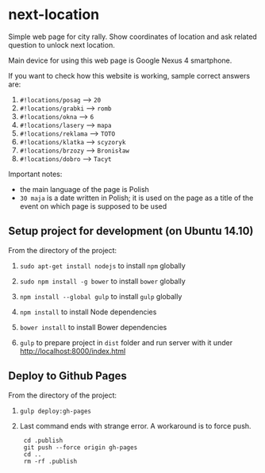# next-location

Simple web page for city rally. Show coordinates of location and ask related question to unlock next location.

Main device for using this web page is Google Nexus 4 smartphone.

If you want to check how this website is working, sample correct answers are:

1. `#!locations/posag` --> `20`
2. `#!locations/grabki` --> `romb`
3. `#!locations/okna` --> `6`
4. `#!locations/lasery` --> `mapa`
4. `#!locations/reklama` --> `TOTO`
5. `#!locations/klatka` --> `scyzoryk `
6. `#!locations/brzozy` --> `Bronisław`
7. `#!locations/dobro` --> `Tacyt`

Important notes:

* the main language of the page is Polish
* `30 maja` is a date written in Polish; it is used on the page as a title of the event on which page is supposed to be used


## Setup project for development (on Ubuntu 14.10)

From the directory of the project:

1. `sudo apt-get install nodejs` to install `npm` globally

2. `sudo npm install -g bower` to install `bower` globally

3. `npm install --global gulp` to install `gulp` globally

4. `npm install` to install Node dependencies

5. `bower install` to install Bower dependencies

6. `gulp` to prepare project in `dist` folder and run server with it under [http://localhost:8000/index.html]()

## Deploy to Github Pages

From the directory of the project:

1. `gulp deploy:gh-pages`
     
2. Last command ends with strange error. A workaround is to force push.

        cd .publish
        git push --force origin gh-pages
        cd ..
        rm -rf .publish
